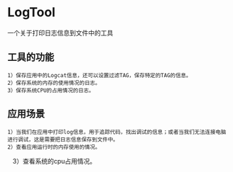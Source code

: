 # LogTool
一个关于打印日志信息到文件中的工具
## 工具的功能
    1）保存应用中的Logcat信息，还可以设置过滤TAG，保存特定的TAG的信息。
    2）保存系统的内存的使用情况的日志。
    3）保存系统CPU的占用情况的日志。
## 应用场景
    1）当我们在应用中打印log信息，用于追踪代码，找出调试的信息；或者当我们无法连接电脑进行调试，这是需要把日志信息保存到文件中。
    2）查看应用运行时的内存使用的情况。
    3）查看系统的cpu占用情况。
